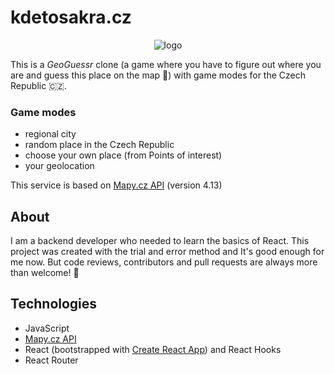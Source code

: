 # kdetosakra.cz #

<p align="center">
  <img alt="logo" src="https://raw.githubusercontent.com/bouchja1/kdetosakra.cz/master/src/assets/images/kdetosakra.png">
</p>

This is a *GeoGuessr* clone (a game where you have to figure out where you are and guess this place on the map 📍) with game modes for the Czech Republic 🇨🇿.

### Game modes

* regional city
* random place in the Czech Republic
* choose your own place (from Points of interest)
* your geolocation

This service is based on [Mapy.cz API](https://api.mapy.cz/) (version 4.13) 

## About ##

I am a backend developer who needed to learn the basics of React. This project was created with the trial and error method and It's good enough for me now. But code reviews, contributors and pull requests are always more than welcome! 🙏

## Technologies

* JavaScript
* [Mapy.cz API](https://api.mapy.cz/)
* React (bootstrapped with [Create React App](https://github.com/facebook/create-react-app)) and React Hooks
* React Router
